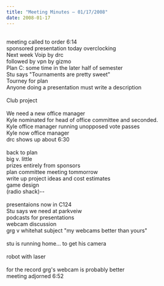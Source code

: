 ```yaml
---
title: "Meeting Minutes – 01/17/2008"
date: 2008-01-17
---
```

<br />
meeting called to order 6:14<br />
sponsored presentation today overclocking<br />
Next week Voip by drc<br />
followed  by vpn by gizmo<br />
Plan C: some time in the later half of semester<br />
Stu says "Tournaments are pretty sweet"<br />
Tourney for plan <br />
Anyone doing a presentation must write a description<br />
<br />
Club project<br />
<br />
We need a new office manager<br />
Kyle nominated for head of office committee and seconded.<br />
Kyle office manager running unopposed vote passes<br />
Kyle now office manager<br />
drc shows up about 6:30<br />
<br />
back to plan<br />
big v. little<br />
prizes entirely from sponsors<br />
plan committee meeting tommorrow<br />
write up project ideas and cost estimates<br />
game design<br />
(radio shack)--<br />
<br />
presentaions now in C124<br />
Stu says we need at parkveiw<br />
podcasts for presentations<br />
webcam discussion<br />
grg v whitehat subject "my webcams better than yours"<br />
<br />
stu is running home... to get his camera<br />
<br />
robot with laser<br />
<br />
for the record grg's webcam is probably better<br />
meeting adjorned 6:52